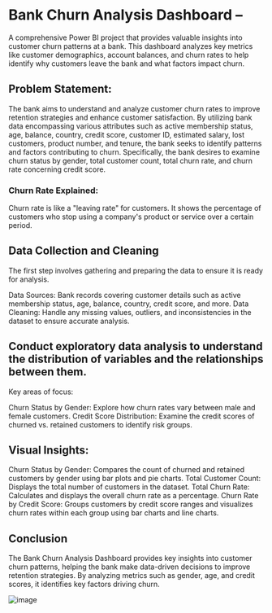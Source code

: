 # Bank Churn Analysis Dashboard – 
A comprehensive Power BI project that provides valuable insights into customer churn patterns at a bank. This dashboard analyzes key metrics like customer demographics, account balances, and churn rates to help identify why customers leave the bank and what factors impact churn.

## Problem Statement:

The bank aims to understand and analyze customer churn rates to improve retention strategies and enhance customer satisfaction. By utilizing bank data encompassing various attributes such as active membership status, age, balance, country, credit score, customer ID, estimated salary, lost customers, product number, and tenure, the bank seeks to identify patterns and factors contributing to churn. Specifically, the bank desires to examine churn status by gender, total customer count, total churn rate, and churn rate concerning credit score.

### Churn Rate Explained: 
Churn rate is like a "leaving rate" for customers. It shows the percentage of customers who stop using a company's product or service over a certain period.

## Data Collection and Cleaning
The first step involves gathering and preparing the data to ensure it is ready for analysis.

Data Sources: Bank records covering customer details such as active membership status, age, balance, country, credit score, and more.
Data Cleaning: Handle any missing values, outliers, and inconsistencies in the dataset to ensure accurate analysis.

## Conduct exploratory data analysis to understand the distribution of variables and the relationships between them.

Key areas of focus:

Churn Status by Gender: Explore how churn rates vary between male and female customers.
Credit Score Distribution: Examine the credit scores of churned vs. retained customers to identify risk groups.

## Visual Insights:
Churn Status by Gender: Compares the count of churned and retained customers by gender using bar plots and pie charts.
Total Customer Count: Displays the total number of customers in the dataset.
Total Churn Rate: Calculates and displays the overall churn rate as a percentage.
Churn Rate by Credit Score: Groups customers by credit score ranges and visualizes churn rates within each group using bar charts and line charts.

## Conclusion
The Bank Churn Analysis Dashboard provides key insights into customer churn patterns, helping the bank make data-driven decisions to improve retention strategies. By analyzing metrics such as gender, age, and credit scores, it identifies key factors driving churn.

  ![image](https://github.com/user-attachments/assets/091fc8dc-e5f3-4782-9c25-a62ed49b83d2)


